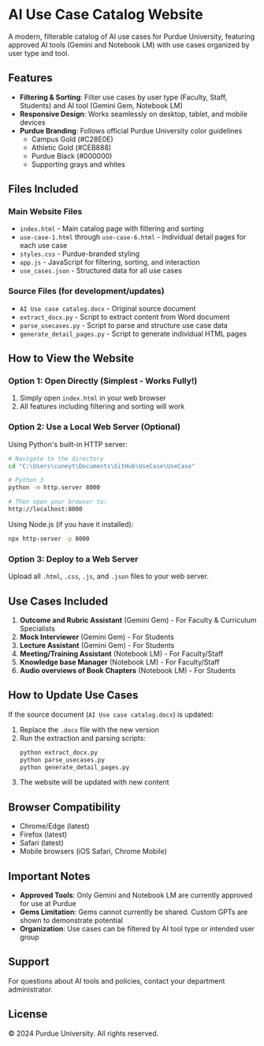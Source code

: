 # AI Use Case Catalog Website

A modern, filterable catalog of AI use cases for Purdue University, featuring approved AI tools (Gemini and Notebook LM) with use cases organized by user type and tool.

## Features

- **Filtering & Sorting**: Filter use cases by user type (Faculty, Staff, Students) and AI tool (Gemini Gem, Notebook LM)
- **Responsive Design**: Works seamlessly on desktop, tablet, and mobile devices
- **Purdue Branding**: Follows official Purdue University color guidelines
  - Campus Gold (#C28E0E)
  - Athletic Gold (#CEB888)
  - Purdue Black (#000000)
  - Supporting grays and whites

## Files Included

### Main Website Files
- `index.html` - Main catalog page with filtering and sorting
- `use-case-1.html` through `use-case-6.html` - Individual detail pages for each use case
- `styles.css` - Purdue-branded styling
- `app.js` - JavaScript for filtering, sorting, and interaction
- `use_cases.json` - Structured data for all use cases

### Source Files (for development/updates)
- `AI Use case catalog.docx` - Original source document
- `extract_docx.py` - Script to extract content from Word document
- `parse_usecases.py` - Script to parse and structure use case data
- `generate_detail_pages.py` - Script to generate individual HTML pages

## How to View the Website

### Option 1: Open Directly (Simplest - Works Fully!)
1. Simply open `index.html` in your web browser
2. All features including filtering and sorting will work

### Option 2: Use a Local Web Server (Optional)
Using Python's built-in HTTP server:

```bash
# Navigate to the directory
cd "C:\Users\cuneyt\Documents\GitHub\UseCase\UseCase"

# Python 3
python -m http.server 8000

# Then open your browser to:
http://localhost:8000
```

Using Node.js (if you have it installed):
```bash
npx http-server -p 8000
```

### Option 3: Deploy to a Web Server
Upload all `.html`, `.css`, `.js`, and `.json` files to your web server.

## Use Cases Included

1. **Outcome and Rubric Assistant** (Gemini Gem) - For Faculty & Curriculum Specialists
2. **Mock Interviewer** (Gemini Gem) - For Students
3. **Lecture Assistant** (Gemini Gem) - For Students
4. **Meeting/Training Assistant** (Notebook LM) - For Faculty/Staff
5. **Knowledge base Manager** (Notebook LM) - For Faculty/Staff
6. **Audio overviews of Book Chapters** (Notebook LM) - For Students

## How to Update Use Cases

If the source document (`AI Use case catalog.docx`) is updated:

1. Replace the `.docx` file with the new version
2. Run the extraction and parsing scripts:
   ```bash
   python extract_docx.py
   python parse_usecases.py
   python generate_detail_pages.py
   ```
3. The website will be updated with new content

## Browser Compatibility

- Chrome/Edge (latest)
- Firefox (latest)
- Safari (latest)
- Mobile browsers (iOS Safari, Chrome Mobile)

## Important Notes

- **Approved Tools**: Only Gemini and Notebook LM are currently approved for use at Purdue
- **Gems Limitation**: Gems cannot currently be shared. Custom GPTs are shown to demonstrate potential
- **Organization**: Use cases can be filtered by AI tool type or intended user group

## Support

For questions about AI tools and policies, contact your department administrator.

## License

© 2024 Purdue University. All rights reserved.
